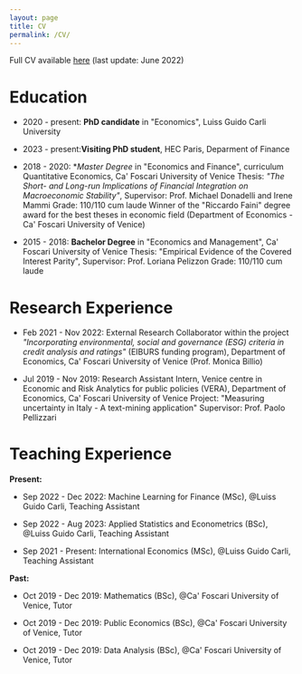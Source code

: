```yaml
---
layout: page
title: CV
permalink: /CV/
---
```


Full CV available [here](https://www.dropbox.com/s/auwzhtjmo37omlx/CV.pdf?dl=0) (last update: June 2022)

# Education
- 2020 - present: **PhD candidate** in "Economics", Luiss Guido Carli University

- 2023 - present:**Visiting PhD student**, HEC Paris, Deparment of Finance

- 2018 - 2020: **Master Degree* in "Economics and Finance", curriculum Quantitative Economics, Ca' Foscari University of Venice
    Thesis: *"The Short- and Long-run Implications of Financial Integration on Macroeconomic Stability"*, Supervisor: Prof. Michael Donadelli and Irene Mammi
    Grade: 110/110 cum laude 
    Winner of the "Riccardo Faini" degree award for the best theses in economic field (Department of Economics - Ca' Foscari University of Venice)

- 2015 - 2018: **Bachelor Degree** in "Economics and Management", Ca' Foscari University of Venice
    Thesis: "Empirical Evidence of the Covered Interest Parity", Supervisor: Prof. Loriana Pelizzon
    Grade: 110/110 cum laude

# Research Experience
- Feb 2021 - Nov 2022: External Research Collaborator within the project  *"Incorporating environmental, social and governance (ESG) criteria in credit analysis and ratings"* (EIBURS funding program), Department of Economics, Ca' Foscari University of Venice (Prof. Monica Billio)

- Jul 2019 - Nov 2019: Research Assistant Intern, Venice centre in Economic and Risk Analytics for public policies (VERA), Department of Economics, Ca' Foscari University of Venice
    Project: "Measuring uncertainty in Italy  - A text-mining application" 
    Supervisor: Prof. Paolo Pellizzari

# Teaching Experience

**Present:**

- Sep 2022 - Dec 2022: Machine Learning for Finance (MSc), @Luiss Guido Carli, Teaching Assistant
 
- Sep 2022 - Aug 2023: Applied Statistics and Econometrics (BSc), @Luiss Guido Carli, Teaching Assistant

- Sep 2021 - Present: International Economics (MSc),  @Luiss Guido Carli, Teaching Assistant 

**Past:**

- Oct 2019 - Dec 2019: Mathematics (BSc), @Ca' Foscari University of Venice, Tutor

- Oct 2019 - Dec 2019: Public Economics (BSc), @Ca' Foscari University of Venice, Tutor

- Oct 2019 - Dec 2019: Data Analysis (BSc), @Ca' Foscari University of Venice, Tutor
